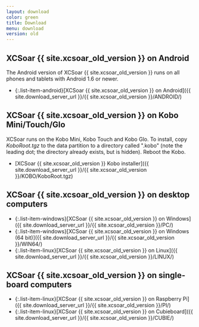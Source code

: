 ```yaml
---
layout: download
color: green
title: Download
menu: download
version: old
---
```


## XCSoar {{ site.xcsoar_old_version }} on Android

The Android version of XCSoar {{ site.xcsoar_old_version }} runs on all phones and tablets with Android 1.6 or newer.

- {:.list-item-android}[XCSoar {{ site.xcsoar_old_version }} on Android]({{ site.download_server_url }}/{{ site.xcsoar_old_version }}/ANDROID/)

## XCSoar {{ site.xcsoar_old_version }} on Kobo Mini/Touch/Glo

XCSoar runs on the Kobo Mini, Kobo Touch and Kobo Glo.  To install,
copy *KoboRoot.tgz* to the data partition to a directory called
".kobo" (note the leading dot; the directory already exists, but is
hidden).  Reboot the Kobo.

- [XCSoar {{ site.xcsoar_old_version }} Kobo installer]({{ site.download_server_url }}/{{ site.xcsoar_old_version }}/KOBO/KoboRoot.tgz)

## XCSoar {{ site.xcsoar_old_version }} on desktop computers

- {:.list-item-windows}[XCSoar {{ site.xcsoar_old_version }} on Windows]({{ site.download_server_url }}/{{ site.xcsoar_old_version }}/PC/)
- {:.list-item-windows}[XCSoar {{ site.xcsoar_old_version }} on Windows (64 bit)]({{ site.download_server_url }}/{{ site.xcsoar_old_version }}/WIN64/)
- {:.list-item-linux}[XCSoar {{ site.xcsoar_old_version }} on Linux]({{ site.download_server_url }}/{{ site.xcsoar_old_version }}/LINUX/)

## XCSoar {{ site.xcsoar_old_version }} on single-board computers

- {:.list-item-linux}[XCSoar {{ site.xcsoar_old_version }} on Raspberry Pi]({{ site.download_server_url }}/{{ site.xcsoar_old_version }}/PI/)
- {:.list-item-linux}[XCSoar {{ site.xcsoar_old_version }} on Cubieboard]({{ site.download_server_url }}/{{ site.xcsoar_old_version }}/CUBIE/)
